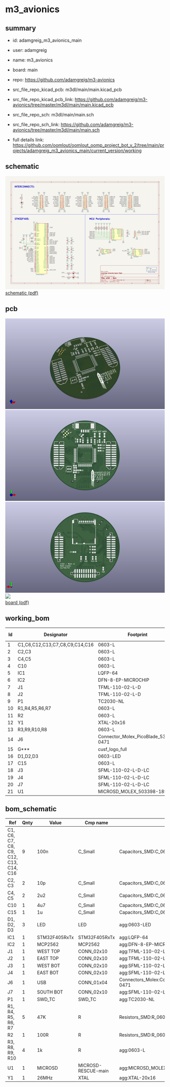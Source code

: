 # m3_avionics
 
## summary 
* id: adamgreig_m3_avionics_main
* user: adamgreig
* name: m3_avionics
* board: main
* repo: https://github.com/adamgreig/m3-avionics
* src_file_repo_kicad_pcb: m3dl/main/main.kicad_pcb
* src_file_repo_kicad_pcb_link: https://github.com/adamgreig/m3-avionics/tree/master/m3dl/main/main.kicad_pcb


* src_file_repo_sch: m3dl/main/main.sch
* src_file_repo_sch_link: https://github.com/adamgreig/m3-avionics/tree/master/m3dl/main/main.sch
* full details link: https://github.com/oomlout/oomlout_oomp_project_bot_v_2/tree/main/projects/adamgreig_m3_avionics_main/current_version/working  

## schematic  
![](working_schematic_600.png)  
[schematic (pdf)](working_schematic.pdf) 






















## pcb  
![](working_3d_600.png) 
![](working_3d_front_600.png)  
![](working_3d_back_600.png)  
![](working_600.png)  
[board (pdf)](working.pdf)  

## working_bom
| Id | Designator | Footprint | Quantity | Designation | Supplier and ref |  | None | 
| --- | --- | --- | --- | --- | --- | --- | --- | 
| 1 | C1,C6,C12,C13,C7,C8,C9,C14,C16 | 0603-L | 9 | 100n |  |  | [''] | 
| 2 | C2,C3 | 0603-L | 2 | 10p |  |  | [''] | 
| 3 | C4,C5 | 0603-L | 2 | 2u2 |  |  | [''] | 
| 4 | C10 | 0603-L | 1 | 4u7 |  |  | [''] | 
| 5 | IC1 | LQFP-64 | 1 | STM32F405RxTx |  |  | [''] | 
| 6 | IC2 | DFN-8-EP-MICROCHIP | 1 | MCP2562 |  |  | [''] | 
| 7 | J1 | TFML-110-02-L-D | 1 | WEST TOP |  |  | [''] | 
| 8 | J2 | TFML-110-02-L-D | 1 | EAST TOP |  |  | [''] | 
| 9 | P1 | TC2030-NL | 1 | SWD_TC |  |  | [''] | 
| 10 | R1,R4,R5,R6,R7 | 0603-L | 5 | 47K |  |  | [''] | 
| 11 | R2 | 0603-L | 1 | 100R |  |  | [''] | 
| 12 | Y1 | XTAL-20x16 | 1 | 26MHz |  |  | [''] | 
| 13 | R3,R9,R10,R8 | 0603-L | 4 | 1k |  |  | [''] | 
| 14 | J6 | Connector_Molex_PicoBlade_53261-0471 | 1 | USB |  |  | [''] | 
| 15 | G*** | cusf_logo_full | 1 | LOGO |  |  | [''] | 
| 16 | D1,D2,D3 | 0603-LED | 3 | LED |  |  | [''] | 
| 17 | C15 | 0603-L | 1 | 1u |  |  | [''] | 
| 18 | J3 | SFML-110-02-L-D-LC | 1 | WEST BOT |  |  | [''] | 
| 19 | J4 | SFML-110-02-L-D-LC | 1 | EAST BOT |  |  | [''] | 
| 20 | J7 | SFML-110-02-L-D-LC | 1 | SOUTH BOT |  |  | [''] | 
| 21 | U1 | MICROSD_MOLEX_503398-1892 | 1 | MICROSD |  |  | [''] | 


## bom_schematic
| Ref | Qnty | Value | Cmp name | Footprint | Description | Vendor | DNP | 
| --- | --- | --- | --- | --- | --- | --- | --- | 
| C1, C6, C7, C8, C9, C12, C13, C14, C16 | 9 | 100n | C_Small | Capacitors_SMD:C_0603 |  |  |  | 
| C2, C3 | 2 | 10p | C_Small | Capacitors_SMD:C_0603 |  |  |  | 
| C4, C5 | 2 | 2u2 | C_Small | Capacitors_SMD:C_0603 |  |  |  | 
| C10 | 1 | 4u7 | C_Small | Capacitors_SMD:C_0603 |  |  |  | 
| C15 | 1 | 1u | C_Small | Capacitors_SMD:C_0603 |  |  |  | 
| D1, D2, D3 | 3 | LED | LED | agg:0603-LED |  |  |  | 
| IC1 | 1 | STM32F405RxTx | STM32F405RxTx | agg:LQFP-64 |  |  |  | 
| IC2 | 1 | MCP2562 | MCP2562 | agg:DFN-8-EP-MICROCHIP |  |  |  | 
| J1 | 1 | WEST TOP | CONN_02x10 | agg:TFML-110-02-L-D |  |  |  | 
| J2 | 1 | EAST TOP | CONN_02x10 | agg:TFML-110-02-L-D |  |  |  | 
| J3 | 1 | WEST BOT | CONN_02x10 | agg:SFML-110-02-L-D-LC |  |  |  | 
| J4 | 1 | EAST BOT | CONN_02x10 | agg:SFML-110-02-L-D-LC |  |  |  | 
| J6 | 1 | USB | CONN_01x04 | Connectors_Molex:Connector_Molex_PicoBlade_53261-0471 |  |  |  | 
| J7 | 1 | SOUTH BOT | CONN_02x10 | agg:SFML-110-02-L-D-LC |  |  |  | 
| P1 | 1 | SWD_TC | SWD_TC | agg:TC2030-NL |  |  |  | 
| R1, R4, R5, R6, R7 | 5 | 47K | R | Resistors_SMD:R_0603 |  |  |  | 
| R2 | 1 | 100R | R | Resistors_SMD:R_0603 |  |  |  | 
| R3, R8, R9, R10 | 4 | 1k | R | agg:0603-L |  |  |  | 
| U1 | 1 | MICROSD | MICROSD-RESCUE-main | agg:MICROSD_MOLEX_503398-1892 |  |  |  | 
| Y1 | 1 | 26MHz | XTAL | agg:XTAL-20x16 |  |  |  | 



